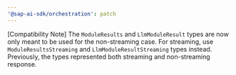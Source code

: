 ```yaml
---
'@sap-ai-sdk/orchestration': patch
---
```


[Compatibility Note] The `ModuleResults` and `LlmModuleResult` types are now only meant to be used for the non-streaming case. For streaming, use `ModuleResultsStreaming` and `LlmModuleResultStreaming` types instead. Previously, the types represented both streaming and non-streaming response.
